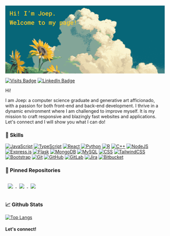 <a href="URL_REDIRECT" target="blank"><img align="center" source="https://gruvbox-wallpapers.pages.dev/wallpapers/anime/my-neighbor-totoro-sunflowers.png" src="./assets/banner.png" height="" /></a>

[![Visits Badge](https://badges.pufler.dev/visits/vandojo/vandojo)](https://github.com/vandojo)
[![LinkedIn Badge](https://img.shields.io/badge/LinkedIn-Profile-informational?style=flat&logo=linkedin&logoColor=white&color=0D76A8)](https://uk.linkedin.com/in/joep-van-dormolen-5249b8149)

Hi!

I am Joep: a computer science graduate and generative art afficionado, with a passion for both front-end and back-end development. I thrive in a dynamic environment where I am challenged to improve myself. It is my mission to craft responsive and blazingly fast websites and applications. Let's connect and I will show you what I can do!

### 💼 Skills

[![JavaScript](https://img.shields.io/badge/JavaScript-F7DF1E?logo=javascript&logoColor=000)](#)
[![TypeScript](https://img.shields.io/badge/TypeScript-3178C6?logo=typescript&logoColor=fff)](#)
[![React](https://img.shields.io/badge/React-%2320232a.svg?style=flat&logo=react&logoColor=%2361DAFB)](#)
[![Python](https://img.shields.io/badge/Python-3776AB?logo=python&logoColor=fff)](#)
[![R](https://img.shields.io/badge/R-%23276DC3.svg?logo=r&logoColor=white)](#)
[![C++](https://img.shields.io/badge/C++-%2300599C.svg?logo=c%2B%2B&logoColor=white)](#)
[![NodeJS](https://img.shields.io/badge/Node.js-6DA55F?style=flat&logo=node.js&logoColor=white)](#)
[![Express.js](https://img.shields.io/badge/Express.js-%23404d59.svg?style=flat&logo=express&logoColor=%2361DAFB)](#)
[![Flask](https://img.shields.io/badge/Flask-000style=flat&?logo=flask&logoColor=fff)](#)
[![MongoDB](https://img.shields.io/badge/MongoDB-%234ea94b.svg?logo=mongodb&logoColor=white)](#)
[![MySQL](https://img.shields.io/badge/MySQL-4479A1?logo=mysql&logoColor=fff)](#)
[![CSS](https://img.shields.io/badge/CSS-1572B6?logo=css3&logoColor=fff)](#)
[![TailwindCSS](https://img.shields.io/badge/Tailwind%20CSS-%2338B2AC.svg?logo=tailwind-css&logoColor=white)](#)
[![Bootstrap](https://img.shields.io/badge/Bootstrap-7952B3?logo=bootstrap&logoColor=fff)](#)
[![Git](https://img.shields.io/badge/Git-F05032?logo=git&logoColor=fff)](#)
[![GitHub](https://img.shields.io/badge/GitHub-%23121011.svg?logo=github&logoColor=white)](#)
[![GitLab](https://img.shields.io/badge/GitLab-FC6D26?logo=gitlab&logoColor=fff)](#)
[![Jira](https://img.shields.io/badge/Jira-0052CC?logo=jira&logoColor=fff)](#)
[![Bitbucket](https://img.shields.io/badge/Bitbucket-0052CC?logo=bitbucket&logoColor=fff)](#)

### 📌 Pinned Repositories

<a href="https://github.com/vandojo/openPowerlifting">
  <img align="center" style="margin:1rem 0.5rem" src="https://github-readme-stats.vercel.app/api/pin/?username=vandojo&repo=openPowerlifting&theme=gruvbox" />
</a>

<a href="https://github.com/vandojo/Leetcode_challenges">
  <img align="center" style="margin:0.5rem" src="https://github-readme-stats.vercel.app/api/pin/?username=vandojo&repo=Leetcode_challenges&theme=gruvbox" />
</a>

<a href="https://github.com/vandojo/filmToBarcode">
  <img align="center" style="margin:0.5rem" src="https://github-readme-stats.vercel.app/api/pin/?username=vandojo&repo=filmToBarcode&theme=gruvbox" />
</a>

### &#x1f4c8; Github Stats

[![Top Langs](https://github-readme-stats.vercel.app/api/top-langs/?username=vandojo&theme=gruvbox&layout=compact)](https://github.com/anuraghazra/github-readme-stats)

#### Let's connect!
